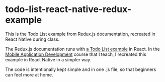 # todo-list-react-native-redux-example
This is the Todo List example from Redux.js documentation, recreated in React Native during class. 

The Redux.js documentation runs with [a Todo List example](https://redux.js.org/basics/example-todo-list) in React. In the [Mobile Application Development](http://se.ieu.edu.tr/en/syllabus/type/read/id/SE+380) course that I teach, I recreated this example in React Native in a simpler way.

The code is intentionally kept simple and in one .js file, so that beginners can feel more at home.

